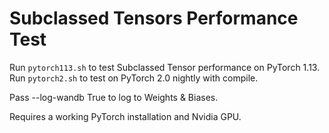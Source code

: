 # Subclassed Tensors Performance Test

Run `pytorch113.sh` to test Subclassed Tensor performance on PyTorch 1.13. Run `pytorch2.sh` to test on PyTorch 2.0 nightly with compile.

Pass --log-wandb True to log to Weights & Biases.

Requires a working PyTorch installation and Nvidia GPU.